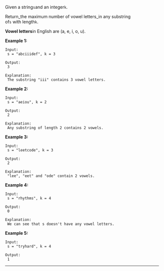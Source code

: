 Given a string`s`and an integer`k`.

Return_the maximum number of vowel letters_in any substring of`s` with length`k`.

**Vowel letters**in English are \(a, e, i, o, u\).



**Example 1:**

```
Input:
 s = "abciiidef", k = 3

Output:
 3

Explanation:
 The substring "iii" contains 3 vowel letters.

```

**Example 2:**

```
Input:
 s = "aeiou", k = 2

Output:
 2

Explanation:
 Any substring of length 2 contains 2 vowels.

```

**Example 3:**

```
Input:
 s = "leetcode", k = 3

Output:
 2

Explanation:
 "lee", "eet" and "ode" contain 2 vowels.

```

**Example 4:**

```
Input:
 s = "rhythms", k = 4

Output:
 0

Explanation:
 We can see that s doesn't have any vowel letters.

```

**Example 5:**

```
Input:
 s = "tryhard", k = 4

Output:
 1

```

---



